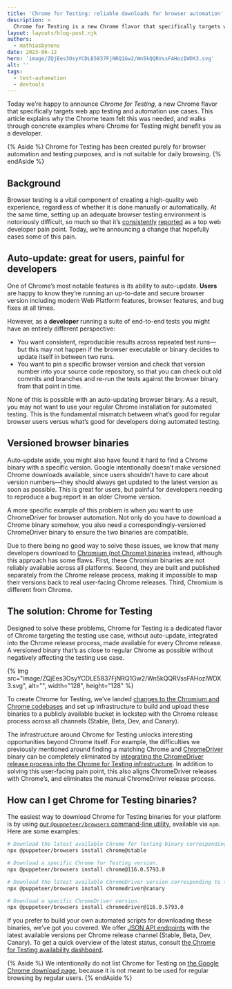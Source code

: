 ```yaml
---
title: 'Chrome for Testing: reliable downloads for browser automation'
description: >
  Chrome for Testing is a new Chrome flavor that specifically targets web app testing and automation use cases.
layout: layouts/blog-post.njk
authors:
  - mathiasbynens
date: 2023-06-12
hero: 'image/ZQjEes3OsyYCDLE5837FjNRQ1Gw2/Wn5kQQRVssFAHozIWDX3.svg'
alt: ''
tags:
  - test-automation
  - devtools
---
```


Today we’re happy to announce _Chrome for Testing_, a new Chrome flavor that specifically targets web app testing and automation use cases. This article explains why the Chrome team felt this was needed, and walks through concrete examples where Chrome for Testing might benefit you as a developer.

{% Aside %}
Chrome for Testing has been created purely for browser automation and testing purposes, and is not suitable for daily browsing.
{% endAside %}

## Background

Browser testing is a vital component of creating a high-quality web experience, regardless of whether it is done manually or automatically. At the same time, setting up an adequate browser testing environment is notoriously difficult, so much so that it’s [consistently](https://mdn.dev/archives/insights/reports/mdn-web-developer-needs-assessment-2020.html#technologies-web-testing) [reported](https://mdn.dev/archives/insights/reports/mdn-web-testing-report-2021.html) as a top web developer pain point. Today, we’re announcing a change that hopefully eases some of this pain.

## Auto-update: great for users, painful for developers

One of Chrome’s most notable features is its ability to auto-update. **Users** are happy to know they’re running an up-to-date and secure browser version including modern Web Platform features, browser features, and bug fixes at all times.

However, as a **developer** running a suite of end-to-end tests you might have an entirely different perspective:

- You want consistent, reproducible results across repeated test runs—but this may not happen if the browser executable or binary decides to update itself in between two runs.
- You want to pin a specific browser version and check that version number into your source code repository, so that you can check out old commits and branches and re-run the tests against the browser binary from that point in time.

None of this is possible with an auto-updating browser binary. As a result, you may not want to use your regular Chrome installation for automated testing. This is the fundamental mismatch between what’s good for regular browser users versus what’s good for developers doing automated testing.

## Versioned browser binaries

Auto-update aside, you might also have found it hard to find a Chrome binary with a specific version. Google intentionally doesn’t make versioned Chrome downloads available, since users shouldn’t have to care about version numbers—they should always get updated to the latest version as soon as possible. This is great for users, but painful for developers needing to reproduce a bug report in an older Chrome version.

A more specific example of this problem is when you want to use ChromeDriver for browser automation. Not only do you have to download a Chrome binary somehow, you also need a correspondingly-versioned ChromeDriver binary to ensure the two binaries are compatible.

Due to there being no good way to solve these issues, we know that many developers download to [Chromium (not Chrome) binaries](https://www.chromium.org/getting-involved/download-chromium/) instead, although this approach has some flaws. First, these Chromium binaries are not reliably available across all platforms. Second, they are built and published separately from the Chrome release process, making it impossible to map their versions back to real user-facing Chrome releases. Third, Chromium is different from Chrome.

## The solution: Chrome for Testing

Designed to solve these problems, Chrome for Testing is a dedicated flavor of Chrome targeting the testing use case, without auto-update, integrated into the Chrome release process, made available for every Chrome release. A versioned binary that’s as close to regular Chrome as possible without negatively affecting the testing use case.

{% Img src="image/ZQjEes3OsyYCDLE5837FjNRQ1Gw2/Wn5kQQRVssFAHozIWDX3.svg", alt="", width="128", height="128" %}

To create Chrome for Testing, we’ve landed [changes to the Chromium and Chrome codebases](https://goo.gle/chrome-for-testing) and set up infrastructure to build and upload these binaries to a publicly available bucket in lockstep with the Chrome release process across all channels (Stable, Beta, Dev, and Canary).

The infrastructure around Chrome for Testing unlocks interesting opportunities beyond Chrome itself. For example, the difficulties we previously mentioned around finding a matching Chrome and [ChromeDriver](https://chromedriver.chromium.org/) binary can be completely eliminated by [integrating the ChromeDriver release process into the Chrome for Testing infrastructure](https://groups.google.com/g/chromedriver-users/c/clpipqvOGjE). In addition to solving this user-facing pain point, this also aligns ChromeDriver releases with Chrome’s, and eliminates the manual ChromeDriver release process.

## How can I get Chrome for Testing binaries?

The easiest way to download Chrome for Testing binaries for your platform is by using [our `@puppeteer/browsers` command-line utility](https://pptr.dev/browsers-api), available via `npm`. Here are some examples:

```sh
# Download the latest available Chrome for Testing binary corresponding to the Stable channel.
npx @puppeteer/browsers install chrome@stable

# Download a specific Chrome for Testing version.
npx @puppeteer/browsers install chrome@116.0.5793.0

# Download the latest available ChromeDriver version corresponding to the Canary channel.
npx @puppeteer/browsers install chromedriver@canary

# Download a specific ChromeDriver version.
npx @puppeteer/browsers install chromedriver@116.0.5793.0
```

If you prefer to build your own automated scripts for downloading these binaries, we’ve got you covered. We offer [JSON API endpoints](https://github.com/GoogleChromeLabs/chrome-for-testing#json-api-endpoints) with the latest available versions per Chrome release channel (Stable, Beta, Dev, Canary). To get a quick overview of the latest status, consult [the Chrome for Testing availability dashboard](https://googlechromelabs.github.io/chrome-for-testing/).

{% Aside %}
We intentionally do not list Chrome for Testing on [the Google Chrome download page](https://www.google.com/chrome/), because it is not meant to be used for regular browsing by regular users.
{% endAside %}
